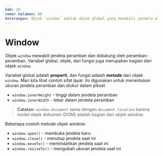 ```yaml
---
bab: 16
nomor halaman: 80
keterangan: Objek `window` adalah objek global yang mewakili jendela atau tab peramban di mana halaman web saat ini dimuat. Objek `window` berfungsi sebagai objek global untuk JavaScript di sisi klien, artinya variabel dan fungsi yang dideklarasikan tanpa kata kunci `var`, `let`, atau `const` menjadi properti dan metode dari objek `window`.
---
```


# Window

Objek `window` mewakili jendela peramban dan didukung oleh peramban-peramban. Variabel global, objek, dan fungsi juga merupakan bagian dari objek `window`.

Variabel global adalah **properti**, dan fungsi adalah **metode** dari objek `window`. Mari kita lihat contoh sifat layar. Ini digunakan untuk menentukan ukuran jendela peramban dan diukur dalam piksel.

- `window.innerHeight` - tinggi dalam jendela peramban
- `window.innerWidth` - lebar dalam jendela peramban

> **Catatan**: `window.document` sama dengan `document.location` karena model objek dokumen \(DOM\) adalah bagian dari objek window.

Beberapa contoh metode objek window:

- `window.open()` - membuka jendela baru
- `window.close()` - menutup jendela saat ini
- `window.moveTo()` - memindahkan jendela saat ini
- `window.resizeTo()` - mengubah ukuran jendela saat ini
